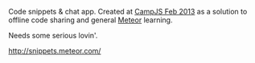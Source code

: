 Code snippets & chat app. Created at [CampJS Feb 2013](http://campjs.com/) as a solution to offline code sharing and general [Meteor](http://meteor.com) learning.

Needs some serious lovin'.

http://snippets.meteor.com/